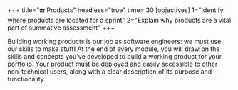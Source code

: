 +++
title="☎️ Products"
headless="true"
time= 30
[objectives]
    1="Identify where products are located for a sprint"
    2="Explain why products are a vital part of summative assessment"
+++

Building working products is our job as software engineers: we must use our skills to make stuff! At the end of every module, you will draw on the skills and concepts you've developed to build a working product for your portfolio. Your product must be deployed and easily accessible to other non-technical users, along with a clear description of its purpose and functionality.
